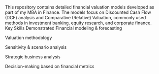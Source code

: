 This repository contains detailed financial valuation models developed as part of my MBA in Finance. The models focus on Discounted Cash Flow (DCF) analysis and Comparative (Relative) Valuation, commonly used methods in investment banking, equity research, and corporate finance.
Key Skills Demonstrated
Financial modeling & forecasting

Valuation methodology

Sensitivity & scenario analysis

Strategic business analysis

Decision-making based on financial metrics
